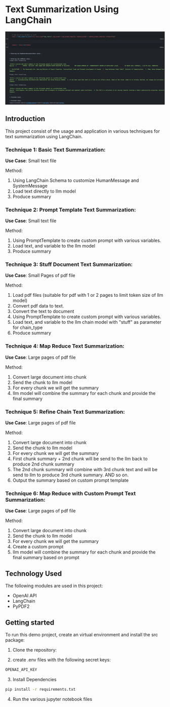 # Text Summarization Using LangChain

![Screenshot](img/project_screenshot.png)

## Introduction

This project consist of the usage and application in various techniques for text summarization using LangChain.

### Technique 1: Basic Text Summarization:

**Use Case**: Small text file

Method:

1. Using LangChain Schema to customize HumanMessage and SystemMessage
2. Load text directly to llm model
3. Produce summary

### Technique 2: Prompt Template Text Summarization:

**Use Case**: Small text file

Method:

1. Using PromptTemplate to create custom prompt with various variables.
2. Load text, and variable to the llm model
3. Produce summary

### Technique 3: Stuff Document Text Summarization:

**Use Case**: Small Pages of pdf file

Method:

1. Load pdf files (suitable for pdf with 1 or 2 pages to limit token size of llm model)
2. Convert pdf data to text.
3. Convert the text to document
4. Using PromptTemplate to create custom prompt with various variables.
5. Load text, and variable to the llm chain model with "stuff" as parameter for chain_type
6. Produce summary

### Technique 4: Map Reduce Text Summarization:

**Use Case**: Large pages of pdf file

Method:

1. Convert large document into chunk
2. Send the chunk to llm model
3. For every chunk we will get the summary
4. llm model will combine the summary for each chunk and provide the final summary

### Technique 5: Refine Chain Text Summarization:

**Use Case**: Large pages of pdf file

Method:

1.  Convert large document into chunk
2.  Send the chunk to llm model
3.  For every chunk we will get the summary
4.  First chunk summary + 2nd chunk will be send to the llm back to produce 2nd chunk summary
5.  The 2nd chunk summary will combine with 3rd chunk text and will be send to llm to produce 3rd chunk summary. AND so on.
6.  Output the summary based on custom prompt template

### Technique 6: Map Reduce with Custom Prompt Text Summarization:

**Use Case**: Large pages of pdf file

Method:

1.  Convert large document into chunk
2.  Send the chunk to llm model
3.  For every chunk we will get the summary
4.  Create a custom prompt
5.  llm model will combine the summary for each chunk and provide the final summary based on prompt

## Technology Used

The following modules are used in this project:

- OpenAI API
- LangChain
- PyPDF2

## Getting started

To run this demo project, create an virtual environment and install the src package:

1. Clone the repository:

2. create .env files with the following secret keys:

```bash
OPENAI_API_KEY
```

3. Install Dependencies

```bash
pip install -r requirements.txt
```

4. Run the various jupyter notebook files
